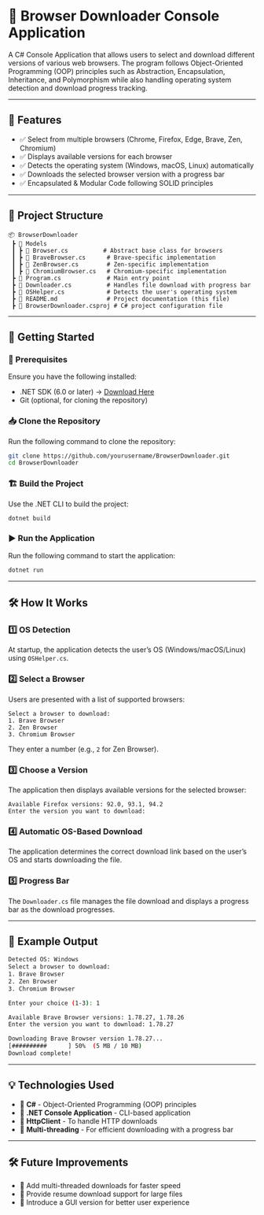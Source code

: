 # 🦊 Browser Downloader Console Application

A C# Console Application that allows users to select and download different versions of various web browsers. The program follows Object-Oriented Programming (OOP) principles such as Abstraction, Encapsulation, Inheritance, and Polymorphism while also handling operating system detection and download progress tracking.

---

## 📌 Features

- ✅ Select from multiple browsers (Chrome, Firefox, Edge, Brave, Zen, Chromium)
- ✅ Displays available versions for each browser
- ✅ Detects the operating system (Windows, macOS, Linux) automatically
- ✅ Downloads the selected browser version with a progress bar
- ✅ Encapsulated & Modular Code following SOLID principles

---

## 📂 Project Structure

```
📦 BrowserDownloader
 ┣ 📂 Models
 ┃ ┣ 📜 Browser.cs          # Abstract base class for browsers
 ┃ ┣ 📜 BraveBrowser.cs      # Brave-specific implementation
 ┃ ┣ 📜 ZenBrowser.cs        # Zen-specific implementation
 ┃ ┣ 📜 ChromiumBrowser.cs   # Chromium-specific implementation
 ┣ 📜 Program.cs             # Main entry point
 ┣ 📜 Downloader.cs          # Handles file download with progress bar
 ┣ 📜 OSHelper.cs            # Detects the user's operating system
 ┣ 📜 README.md              # Project documentation (this file)
 ┣ 📜 BrowserDownloader.csproj # C# project configuration file
```

---

## 🚀 Getting Started

### 📌 Prerequisites

Ensure you have the following installed:
- .NET SDK (6.0 or later) → [Download Here](https://dotnet.microsoft.com/download)
- Git (optional, for cloning the repository)

### 📥 Clone the Repository

Run the following command to clone the repository:

```bash
git clone https://github.com/yourusername/BrowserDownloader.git
cd BrowserDownloader
```

### 🏗️ Build the Project

Use the .NET CLI to build the project:

```bash
dotnet build
```

### ▶️ Run the Application

Run the following command to start the application:

```bash
dotnet run
```

---

## 🛠️ How It Works

### 1️⃣ OS Detection

At startup, the application detects the user’s OS (Windows/macOS/Linux) using `OSHelper.cs`.

### 2️⃣ Select a Browser

Users are presented with a list of supported browsers:

```
Select a browser to download:
1. Brave Browser
2. Zen Browser
3. Chromium Browser
```

They enter a number (e.g., `2` for Zen Browser).

### 3️⃣ Choose a Version

The application then displays available versions for the selected browser:

```
Available Firefox versions: 92.0, 93.1, 94.2
Enter the version you want to download:
```

### 4️⃣ Automatic OS-Based Download

The application determines the correct download link based on the user’s OS and starts downloading the file.

### 5️⃣ Progress Bar

The `Downloader.cs` file manages the file download and displays a progress bar as the download progresses.

---

## 🌟 Example Output

```bash
Detected OS: Windows
Select a browser to download:
1. Brave Browser
2. Zen Browser
3. Chromium Browser

Enter your choice (1-3): 1

Available Brave Browser versions: 1.78.27, 1.78.26
Enter the version you want to download: 1.78.27

Downloading Brave Browser version 1.78.27...
[##########      ] 50%  (5 MB / 10 MB)
Download complete!
```

---

## 💡 Technologies Used

- 🔹 **C#** - Object-Oriented Programming (OOP) principles
- 🔹 **.NET Console Application** - CLI-based application
- 🔹 **HttpClient** - To handle HTTP downloads
- 🔹 **Multi-threading** - For efficient downloading with a progress bar

---

## 🛠️ Future Improvements

- 🚀 Add multi-threaded downloads for faster speed
- 🚀 Provide resume download support for large files
- 🚀 Introduce a GUI version for better user experience
